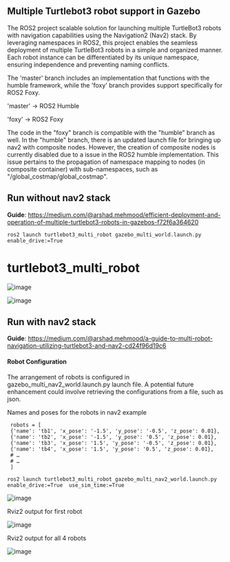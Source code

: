 ## Multiple Turtlebot3 robot support in Gazebo
The ROS2 project  scalable solution for launching multiple TurtleBot3 robots with navigation capabilities using the Navigation2 (Nav2) stack. By leveraging namespaces in ROS2, this project enables the seamless deployment of multiple TurtleBot3 robots in a simple and organized manner. Each robot instance can be differentiated by its unique namespace, ensuring independence and preventing naming conflicts.


The 'master' branch includes an implementation that functions with the humble framework, while the 'foxy' branch provides support specifically for ROS2 Foxy.

'master' -> ROS2 Humble

'foxy' -> ROS2 Foxy

The code in the "foxy" branch is compatible with the "humble" branch as well. In the "humble" branch, there is an updated launch file for bringing up nav2 with composite nodes. However, the creation of composite nodes is currently disabled due to a issue in the ROS2 humble implementation. This issue pertains to the propagation of namespace mapping to nodes (in composite container) with sub-namespaces, such as "/global_costmap/global_costmap".

## Run without nav2 stack
**Guide**: https://medium.com/@arshad.mehmood/efficient-deployment-and-operation-of-multiple-turtlebot3-robots-in-gazebos-f72f6a364620
```
ros2 launch turtlebot3_multi_robot gazebo_multi_world.launch.py enable_drive:=True
```
# turtlebot3_multi_robot

![image](https://github.com/arshadlab/turtlebot3_multi_robot/assets/85929438/fc958709-018d-48d2-b5b6-6674b53913c8)

![image](https://github.com/arshadlab/turtlebot3_multi_robot/assets/85929438/c955b964-27fe-46d4-8696-d3c0d106dbe0)

## Run with nav2 stack
**Guide**: https://medium.com/@arshad.mehmood/a-guide-to-multi-robot-navigation-utilizing-turtlebot3-and-nav2-cd24f96d19c6

#### Robot Configuration

The arrangement of robots is configured in gazebo_multi_nav2_world.launch.py launch file. A potential future enhancement could involve retrieving the configurations from a file, such as json.

Names and poses for the robots in nav2 example
```
 robots = [
 {'name': 'tb1', 'x_pose': '-1.5', 'y_pose': '-0.5', 'z_pose': 0.01},
 {'name': 'tb2', 'x_pose': '-1.5', 'y_pose': '0.5', 'z_pose': 0.01},
 {'name': 'tb3', 'x_pose': '1.5', 'y_pose': '-0.5', 'z_pose': 0.01},
 {'name': 'tb4', 'x_pose': '1.5', 'y_pose': '0.5', 'z_pose': 0.01},
 # …
 # …
 ]
```
```
ros2 launch turtlebot3_multi_robot gazebo_multi_nav2_world.launch.py enable_drive:=True  use_sim_time:=True
```
![image](https://github.com/arshadlab/turtlebot3_multi_robot/assets/85929438/621f8884-1cd4-4eab-8ab4-50c1fd42d13b)


Rviz2 output for first robot

![image](https://github.com/arshadlab/turtlebot3_multi_robot/assets/85929438/0c3eaae5-74f0-40e8-be80-91bcf2266a4a)

Rviz2 output for all 4 robots

![image](https://github.com/arshadlab/turtlebot3_multi_robot/assets/85929438/e3ae59a2-ddae-4c80-8232-2d06d053b3e8)
